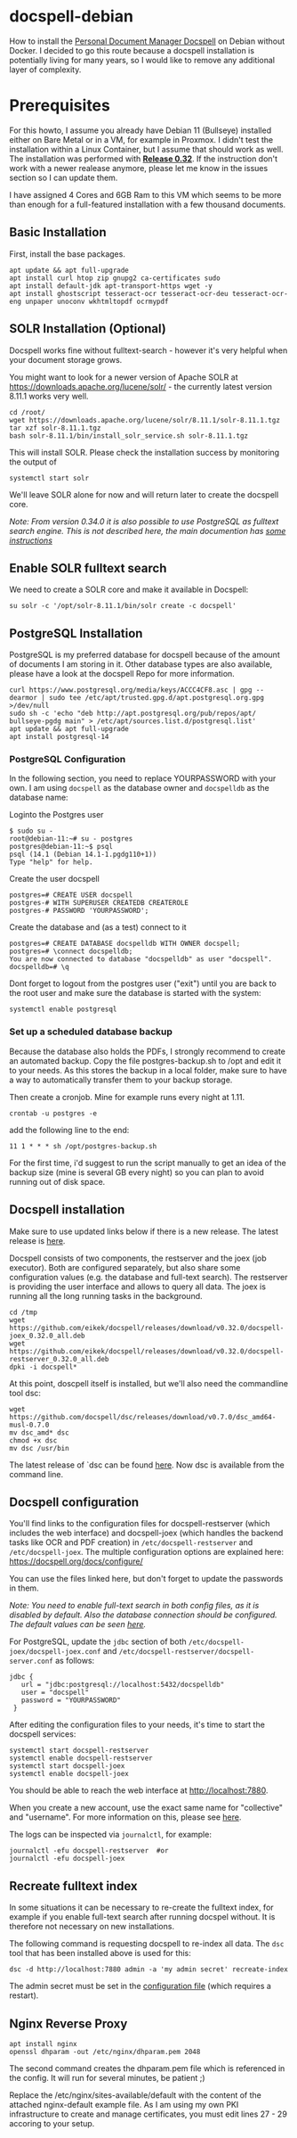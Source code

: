 # docspell-debian
How to install the [Personal Document Manager Docspell](https://github.com/eikek/docspell) on Debian without Docker. I decided to go this route because a docspell installation is potentially living for many years, so I would like to remove any additional layer of complexity.

# Prerequisites

For this howto, I assume you already have Debian 11 (Bullseye) installed either on Bare Metal or in a VM, for example in Proxmox. I didn't test the installation within a Linux Container, but I assume that should work as well. The installation was performed with [**Release 0.32**](https://github.com/eikek/docspell/releases/). If the instruction don't work with a newer realease anymore, please let me know in the issues section so I can update them.

I have assigned 4 Cores and 6GB Ram to this VM which seems to be more than enough for a full-featured installation with a few thousand documents.

## Basic Installation

First, install the base packages.

```
apt update && apt full-upgrade
apt install curl htop zip gnupg2 ca-certificates sudo
apt install default-jdk apt-transport-https wget -y
apt install ghostscript tesseract-ocr tesseract-ocr-deu tesseract-ocr-eng unpaper unoconv wkhtmltopdf ocrmypdf
```

## SOLR Installation (Optional)

Docspell works fine without fulltext-search - however it's very helpful when your document storage grows.

You might want to look for a newer version of Apache SOLR at https://downloads.apache.org/lucene/solr/ - the currently latest version 8.11.1 works very well.

```
cd /root/
wget https://downloads.apache.org/lucene/solr/8.11.1/solr-8.11.1.tgz
tar xzf solr-8.11.1.tgz
bash solr-8.11.1/bin/install_solr_service.sh solr-8.11.1.tgz
```

This will install SOLR. Please check the installation success by monitoring the output of 

```
systemctl start solr
```

We'll leave SOLR alone for now and will return later to create the docspell core.

*Note: From version 0.34.0 it is also possible to use PostgreSQL as fulltext search engine. This is not described here, the main documention has [some instructions](https://docspell.org/docs/configure/fulltext-search/)*

## Enable SOLR fulltext search

We need to create a SOLR core and make it available in Docspell:

```
su solr -c '/opt/solr-8.11.1/bin/solr create -c docspell'
```


## PostgreSQL Installation

PostgreSQL is my preferred database for docspell because of the amount of documents I am storing in it. Other database types are also available, please have a look at the docspell Repo for more information.

```
curl https://www.postgresql.org/media/keys/ACCC4CF8.asc | gpg --dearmor | sudo tee /etc/apt/trusted.gpg.d/apt.postgresql.org.gpg >/dev/null
sudo sh -c 'echo "deb http://apt.postgresql.org/pub/repos/apt/ bullseye-pgdg main" > /etc/apt/sources.list.d/postgresql.list'
apt update && apt full-upgrade
apt install postgresql-14
```

### PostgreSQL Configuration

In the following section, you need to replace YOURPASSWORD with your own. I am using `docspell` as the database owner and `docspelldb` as the database name:

Loginto the Postgres user

```
$ sudo su -
root@debian-11:~# su - postgres
postgres@debian-11:~$ psql
psql (14.1 (Debian 14.1-1.pgdg110+1)) 
Type "help" for help.
```

Create the user docspell
```
postgres=# CREATE USER docspell
postgres-# WITH SUPERUSER CREATEDB CREATEROLE
postgres-# PASSWORD 'YOURPASSWORD';
```

Create the database and (as a test) connect to it
```
postgres=# CREATE DATABASE docspelldb WITH OWNER docspell;
postgres=# \connect docspelldb;
You are now connected to database "docspelldb" as user "docspell".
docspelldb=# \q
```

Dont forget to logout from the postgres user ("exit") until you are back to the root user and make sure the database is started with the system:

```
systemctl enable postgresql
```

### Set up a scheduled database backup

Because the database also holds the PDFs, I strongly recommend to create an automated backup. Copy the file postgres-backup.sh to /opt and edit it to your needs. As this stores the backup in a local folder, make sure to have a way to automatically transfer them to your backup storage.

Then create a cronjob. Mine for example runs every night at 1.11. 

``` 
crontab -u postgres -e
```

add the following line to the end:

```
11 1 * * * sh /opt/postgres-backup.sh
```

For the first time, i'd suggest to run the script manually to get an idea of the backup size (mine is several GB every night) so you can plan to avoid running out of disk space.

## Docspell installation

Make sure to use updated links below if there is a new release. The latest release is [here](https://github.com/eikek/docspell/releases/latest).

Docspell consists of two components, the restserver and the joex (job executor). Both are configured separately, but also share some configuration values (e.g. the database and full-text search). The restserver is providing the user interface and allows to query all data. The joex is running all the long running tasks in the background.

```
cd /tmp
wget https://github.com/eikek/docspell/releases/download/v0.32.0/docspell-joex_0.32.0_all.deb
wget https://github.com/eikek/docspell/releases/download/v0.32.0/docspell-restserver_0.32.0_all.deb
dpki -i docspell*
```

At this point, doscpell itself is installed, but we'll also need the commandline tool dsc:
```
wget https://github.com/docspell/dsc/releases/download/v0.7.0/dsc_amd64-musl-0.7.0
mv dsc_amd* dsc
chmod +x dsc
mv dsc /usr/bin
```
The latest release of `dsc can be found [here](https://github.com/docspell/dsc/releases/latest). Now dsc is available from the command line.


## Docspell configuration

You'll find links to the configuration files for docspell-restserver (which includes the web interface) and docspell-joex (which handles the backend tasks like OCR and PDF creation) in ```/etc/docspell-restserver``` and ```/etc/docspell-joex```. The multiple configuration options are explained here: https://docspell.org/docs/configure/

You can use the files linked here, but don't forget to update the passwords in them.

*Note: You need to enable full-text search in both config files, as it is disabled by default. Also the database connection should be configured. The default values can be seen [here](https://docspell.org/docs/configure/main/#default-config).*

For PostgreSQL, update the `jdbc` section of both `/etc/docspell-joex/docspell-joex.conf` and `/etc/docspell-restserver/docspell-server.conf` as follows:

```
jdbc {
   url = "jdbc:postgresql://localhost:5432/docspelldb"
   user = "docspell"
   password = "YOURPASSWORD"
 }
```
 
After editing the configuration files to your needs, it's time to start the docspell services:

```
systemctl start docspell-restserver
systemctl enable docspell-restserver
systemctl start docspell-joex
systemctl enable docspell-joex
```

You should be able to reach the web interface at <http://localhost:7880>.

When you create a new account, use the exact same name for "collective" and "username". For more information on this, please see [here](https://docspell.org/docs/#collective).

The logs can be inspected via `journalctl`, for example:
```
journalctl -efu docspell-restserver  #or
journalctl -efu docspell-joex
```

## Recreate fulltext index

In some situations it can be necessary to re-create the fulltext index, for example if you enable full-text search after running docspel without. It is therefore not necessary on new installations. 

The following command is requesting docspell to re-index all data. The `dsc` tool that has been installed above is used for this:

```
dsc -d http://localhost:7880 admin -a 'my admin secret' recreate-index
```

The admin secret must be set in the [configuration file](https://docspell.org/docs/configure/admin-endpoint/) (which requires a restart). 

## Nginx Reverse Proxy
```
apt install nginx
openssl dhparam -out /etc/nginx/dhparam.pem 2048
```
The second command creates the dhparam.pem file which is referenced in the config. It will run for several minutes, be patient ;) 

Replace the /etc/nginx/sites-available/default with the content of the attached nginx-default example file.  As I am using my own PKI infrastructure to create and manage certificates, you must edit lines 27 - 29 accoring to your setup.

